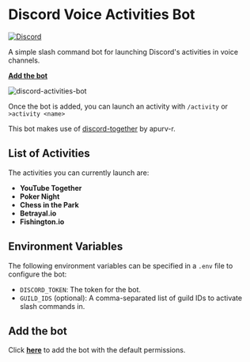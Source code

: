# Discord Voice Activities Bot

[![Discord](https://img.shields.io/discord/819650821314052106?color=7289DA&logo=discord&logoColor=white)](https://discord.gg/fPrdqh3Zfu "Dev Pro Tips Discussion & Support Server")

A simple slash command bot for launching Discord's activities in voice channels.

[**Add the bot**](https://discord.com/api/oauth2/authorize?client_id=887066414723260517&permissions=277025393664&scope=bot%20applications.commands)

![discord-activities-bot](https://user-images.githubusercontent.com/20955511/133156951-db1ad975-c3b9-4317-964c-dc965bd3d724.gif)

Once the bot is added, you can launch an activity with `/activity` or `>activity <name>`

This bot makes use of [discord-together](https://github.com/apurv-r/discord-together) by apurv-r.

## List of Activities

The activities you can currently launch are:

* **YouTube Together**
* **Poker Night**
* **Chess in the Park**
* **Betrayal.io**
* **Fishington.io**

## Environment Variables

The following environment variables can be specified in a `.env` file to configure the bot:

* `DISCORD_TOKEN`: The token for the bot.
* `GUILD_IDS` (optional): A comma-separated list of guild IDs to activate slash commands in.

## Add the bot

Click [**here**](https://discord.com/api/oauth2/authorize?client_id=887066414723260517&permissions=3072&scope=bot%20applications.commands) to add the bot with the default permissions.
